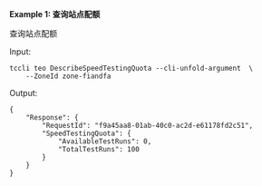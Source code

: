 **Example 1: 查询站点配额**

查询站点配额

Input: 

```
tccli teo DescribeSpeedTestingQuota --cli-unfold-argument  \
    --ZoneId zone-fiandfa
```

Output: 
```
{
    "Response": {
        "RequestId": "f9a45aa8-01ab-40c0-ac2d-e61178fd2c51",
        "SpeedTestingQuota": {
            "AvailableTestRuns": 0,
            "TotalTestRuns": 100
        }
    }
}
```

